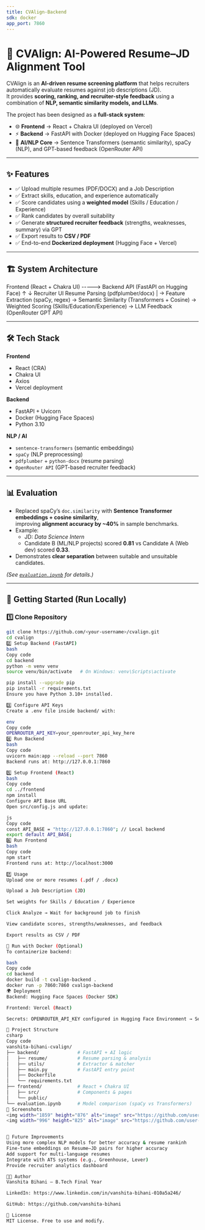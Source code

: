 ```yaml
---
title: CVAlign-Backend
sdk: docker
app_port: 7860
---
```


# 📄 CVAlign: AI-Powered Resume–JD Alignment Tool

CVAlign is an **AI-driven resume screening platform** that helps recruiters automatically evaluate resumes against job descriptions (JD).  
It provides **scoring, ranking, and recruiter-style feedback** using a combination of **NLP, semantic similarity models, and LLMs**.  

The project has been designed as a **full-stack system**:  
- 🌐 **Frontend** → React + Chakra UI (deployed on Vercel)  
- ⚡ **Backend** → FastAPI with Docker (deployed on Hugging Face Spaces)  
- 🧠 **AI/NLP Core** → Sentence Transformers (semantic similarity), spaCy (NLP), and GPT-based feedback (OpenRouter API)  

---

## ✨ Features

- ✅ Upload multiple resumes (PDF/DOCX) and a Job Description  
- ✅ Extract skills, education, and experience automatically  
- ✅ Score candidates using a **weighted model** (Skills / Education / Experience)  
- ✅ Rank candidates by overall suitability  
- ✅ Generate **structured recruiter feedback** (strengths, weaknesses, summary) via GPT  
- ✅ Export results to **CSV / PDF**  
- ✅ End-to-end **Dockerized deployment** (Hugging Face + Vercel)  

---

## 🏗️ System Architecture

Frontend (React + Chakra UI) -----> Backend API (FastAPI on Hugging Face)
↑ ↓
Recruiter UI Resume Parsing (pdfplumber/docx)
|
→ Feature Extraction (spaCy, regex)
→ Semantic Similarity (Transformers + Cosine)
→ Weighted Scoring (Skills/Education/Experience)
→ LLM Feedback (OpenRouter GPT API)


---

## 🛠️ Tech Stack

**Frontend**
- React (CRA)
- Chakra UI
- Axios
- Vercel deployment

**Backend**
- FastAPI + Uvicorn
- Docker (Hugging Face Spaces)
- Python 3.10

**NLP / AI**
- `sentence-transformers` (semantic embeddings)
- `spaCy` (NLP preprocessing)
- `pdfplumber` + `python-docx` (resume parsing)
- `OpenRouter API` (GPT-based recruiter feedback)

---

## 📊 Evaluation

- Replaced spaCy’s `doc.similarity` with **Sentence Transformer embeddings + cosine similarity**,  
  improving **alignment accuracy by ~40%** in sample benchmarks.  
- Example:  
  - JD: *Data Science Intern*  
  - Candidate B (ML/NLP projects) scored **0.81** vs Candidate A (Web dev) scored **0.33**.  
- Demonstrates **clear separation** between suitable and unsuitable candidates.  

*(See [`evaluation.ipynb`](./evaluation.ipynb) for details.)*

---

## 🚀 Getting Started (Run Locally)

### 1️⃣ Clone Repository
```bash
git clone https://github.com/<your-username>/cvalign.git
cd cvalign
2️⃣ Setup Backend (FastAPI)
bash
Copy code
cd backend
python -m venv venv
source venv/bin/activate   # On Windows: venv\Scripts\activate

pip install --upgrade pip
pip install -r requirements.txt
Ensure you have Python 3.10+ installed.

3️⃣ Configure API Keys
Create a .env file inside backend/ with:

env
Copy code
OPENROUTER_API_KEY=your_openrouter_api_key_here
4️⃣ Run Backend
bash
Copy code
uvicorn main:app --reload --port 7860
Backend runs at: http://127.0.0.1:7860

5️⃣ Setup Frontend (React)
bash
Copy code
cd ../frontend
npm install
Configure API Base URL
Open src/config.js and update:

js
Copy code
const API_BASE = "http://127.0.0.1:7860"; // Local backend
export default API_BASE;
6️⃣ Run Frontend
bash
Copy code
npm start
Frontend runs at: http://localhost:3000

7️⃣ Usage
Upload one or more resumes (.pdf / .docx)

Upload a Job Description (JD)

Set weights for Skills / Education / Experience

Click Analyze → Wait for background job to finish

View candidate scores, strengths/weaknesses, and feedback

Export results as CSV / PDF

🐳 Run with Docker (Optional)
To containerize backend:

bash
Copy code
cd backend
docker build -t cvalign-backend .
docker run -p 7860:7860 cvalign-backend
🌍 Deployment
Backend: Hugging Face Spaces (Docker SDK)

Frontend: Vercel (React)

Secrets: OPENROUTER_API_KEY configured in Hugging Face Environment → Settings > Variables & Secrets

📂 Project Structure
csharp
Copy code
vanshita-bihani-cvalign/
├── backend/              # FastAPI + AI logic
│   ├── resume/           # Resume parsing & analysis
│   ├── utils/            # Extractor & matcher
│   ├── main.py           # FastAPI entry point
│   ├── Dockerfile
│   └── requirements.txt
├── frontend/             # React + Chakra UI
│   ├── src/              # Components & pages
│   └── public/
└── evaluation.ipynb      # Model comparison (spaCy vs Transformers)
📸 Screenshots
<img width="1859" height="876" alt="image" src="https://github.com/user-attachments/assets/94dc45f4-310a-4175-9731-50cad6b54eb8" />
<img width="996" height="825" alt="image" src="https://github.com/user-attachments/assets/49e2eaa2-0871-4316-ad3d-d71b7aa7b473" />


📌 Future Improvements
Using more complex NLP models for better accuracy & resume rankinh
Fine-tune embeddings on Resume–JD pairs for higher accuracy
Add support for multi-language resumes
Integrate with ATS systems (e.g., Greenhouse, Lever)
Provide recruiter analytics dashboard

👨‍💻 Author
Vanshita Bihani – B.Tech Final Year

LinkedIn: https://www.linkedin.com/in/vanshita-bihani-010a5a246/

GitHub: https://github.com/vanshita-bihani

📜 License
MIT License. Free to use and modify.
